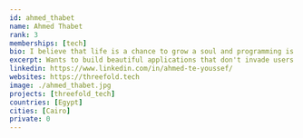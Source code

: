 ```yaml
---
id: ahmed_thabet
name: Ahmed Thabet
rank: 3
memberships: [tech]
bio: I believe that life is a chance to grow a soul and programming is one of my means towards that goal. I want to build beautiful applications that don't productize the user or invade their privacy. Giving them their freedom back and complete control over their data. What I've seen in threefold for ~4+ years is lots of great values I'd like to have in this world. I'm mainly involved in the development user-facing technologies e.g SDK, wikis, websites, and infrastructure setup of Threefold.
excerpt: Wants to build beautiful applications that don't invade users privacy.
linkedin: https://www.linkedin.com/in/ahmed-te-youssef/
websites: https://threefold.tech
image: ./ahmed_thabet.jpg
projects: [threefold_tech]
countries: [Egypt]
cities: [Cairo]
private: 0
---
```

